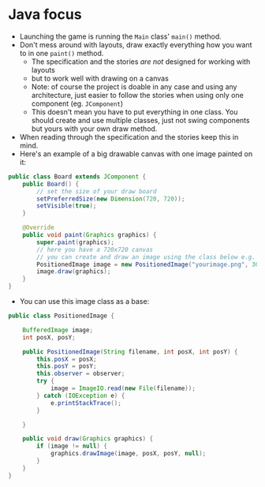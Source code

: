 # Java focus
- Launching the game is running the `Main` class' `main()` method.
- Don't mess around with layouts, draw exactly everything how you want to in one `paint()` method.
    - The specification and the stories *are not* designed for working with layouts
    - but to work well with drawing on a canvas
    - Note: of course the project is doable in any case and using any architecture, just easier to follow the stories when using only one component (eg. `JComponent`)
    - This doesn't mean you have to put everything in one class. You should create and use multiple classes, just not swing components but yours with your own draw method.
- When reading through the specification and the stories keep this in mind.
- Here's an example of a big drawable canvas with one image painted on it:
```java
public class Board extends JComponent {
    public Board() {
        // set the size of your draw board
        setPreferredSize(new Dimension(720, 720));
        setVisible(true);
    }

    @Override
    public void paint(Graphics graphics) {
        super.paint(graphics);
        // here you have a 720x720 canvas
        // you can create and draw an image using the class below e.g.
        PositionedImage image = new PositionedImage("yourimage.png", 300, 300);
        image.draw(graphics);
    }
}
```
- You can use this image class as a base:
```java
public class PositionedImage {

    BufferedImage image;
    int posX, posY;

    public PositionedImage(String filename, int posX, int posY) {
        this.posX = posX;
        this.posY = posY;
        this.observer = observer;
        try {
            image = ImageIO.read(new File(filename));
        } catch (IOException e) {
            e.printStackTrace();
        }

    }

    public void draw(Graphics graphics) {
        if (image != null) {
            graphics.drawImage(image, posX, posY, null);
        }
    }
}
```
